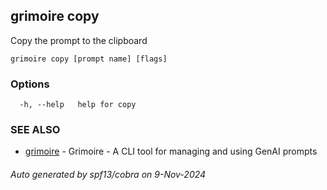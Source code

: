 ## grimoire copy

Copy the prompt to the clipboard

```
grimoire copy [prompt name] [flags]
```

### Options

```
  -h, --help   help for copy
```

### SEE ALSO

* [grimoire](grimoire.md)	 - Grimoire - A CLI tool for managing and using GenAI prompts

###### Auto generated by spf13/cobra on 9-Nov-2024
